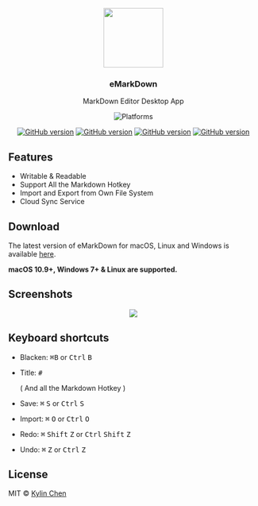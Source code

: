 <p align="center">
  <img src="http://kylinhub.oss-cn-shanghai.aliyuncs.com/2020-04-11-logo.jpg" height="120" />
  <h3 align="center">eMarkDown</h3>
  <p align="center">MarkDown Editor Desktop App</p>
  <p align="center">
    <img src="https://img.shields.io/badge/platform-macOS%20%7C%20Windows%20%7C%20Linux-lightgrey.svg" alt="Platforms">
  </p>
  <p align="center">
    <a href="https://github.com/KylinC/eMarkDown"><img src="https://img.shields.io/badge/release-v1.0.0-blue" alt="GitHub version"></a>
    <a href="https://github.com/KylinC/eMarkDown"><img src="https://img.shields.io/badge/node-10.5.13-red" alt="GitHub version"></a>
    <a href="https://github.com/KylinC/eMarkDown"><img src="https://img.shields.io/badge/electron-8.2.1-yellowgreen" alt="GitHub version"></a>
    <a href="https://github.com/KylinC/eMarkDown"><img src="https://img.shields.io/badge/react-16.13.1-lightgrey" alt="GitHub version"></a>
  </p>
</p>



## Features

- Writable & Readable
- Support All the Markdown Hotkey
- Import and Export from Own File System
- Cloud Sync Service



## Download

The latest version of eMarkDown for macOS, Linux and Windows is available [here]().

**macOS 10.9+, Windows 7+ & Linux are supported.**




## Screenshots

<p align="center">
  <img src="http://kylinhub.oss-cn-shanghai.aliyuncs.com/2020-04-11-dep.jpg" />
</p>


## Keyboard shortcuts

- Blacken: <kbd>⌘</kbd><kbd>B</kbd> or <kbd>Ctrl</kbd> <kbd>B</kbd>

- Title: <kbd>#</kbd>

  ( And all the Markdown Hotkey )
  
- Save: <kbd>⌘</kbd> <kbd>S</kbd> or <kbd>Ctrl</kbd> <kbd>S</kbd>

- Import: <kbd>⌘</kbd> <kbd>O</kbd> or <kbd>Ctrl</kbd> <kbd>O</kbd>

- Redo: <kbd>⌘</kbd> <kbd>Shift</kbd> <kbd>Z</kbd>  or <kbd>Ctrl</kbd> <kbd>Shift</kbd> <kbd>Z</kbd>

- Undo: <kbd>⌘</kbd> <kbd>Z</kbd> or <kbd>Ctrl</kbd> <kbd>Z</kbd>


## License

MIT © [Kylin Chen]()
